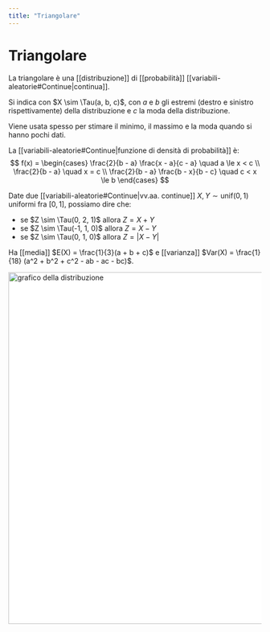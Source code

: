 ```yaml
---
title: "Triangolare"
---
```

# Triangolare
La triangolare è una [[distribuzione]] di [[probabilità]] [[variabili-aleatorie#Continue|continua]].

Si indica con $X \sim \Tau(a, b, c)$, con $a$ e $b$ gli estremi (destro e sinistro rispettivamente) della distribuzione e $c$ la moda della distribuzione.

Viene usata spesso per stimare il minimo, il massimo e la moda quando si hanno pochi dati.

La [[variabili-aleatorie#Continue|funzione di densità di probabilità]] è:
$$
f(x) =
\begin{cases}
    \frac{2}{b - a} \frac{x - a}{c - a} \quad a \le x < c \\
    \frac{2}{b - a} \quad x = c \\
    \frac{2}{b - a} \frac{b - x}{b - c} \quad c < x \le b
   \end{cases}
$$

Date due [[variabili-aleatorie#Continue|vv.aa. continue]] $X, Y \sim \mathrm{unif}(0,1)$ uniformi fra $[0, 1]$, possiamo dire che:
- se $Z \sim \Tau(0, 2, 1)$ allora $Z = X + Y$
- se $Z \sim \Tau(-1, 1, 0)$ allora $Z = X - Y$
- se $Z \sim \Tau(0, 1, 0)$ allora $Z = |X - Y|$

Ha [[media]] $E(X) = \frac{1}{3}(a + b + c)$ e [[varianza]] $Var(X) = \frac{1}{18} (a^2 + b^2 + c^2 - ab - ac - bc)$.

<img src="https://upload.wikimedia.org/wikipedia/commons/4/45/Triangular_distribution_PMF.png" alt="grafico della distribuzione" width=700 style="background: white">
